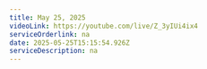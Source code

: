 ```yaml
---
title: May 25, 2025
videoLink: https://youtube.com/live/Z_3yIUi4ix4
serviceOrderlink: na
date: 2025-05-25T15:15:54.926Z
serviceDescription: n﻿a
---
```

